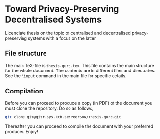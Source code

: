 Toward Privacy-Preserving Decentralised Systems
===============================================================================

Licenciate thesis on the topic of centralised and decentralised privacy-preserving systems with a focus on the latter


File structure
-------------------------------------------------------------------------------

The main TeX-file is `thesis-gurc.tex`. This file contains the main structure for the whole document.
The contents are in different files and directories. See the `\input` command in the main file for specific details.


Compilation
-------------------------------------------------------------------------------

Before you can proceed to produce a copy (in PDF) of the document you must clone the repository. Do so as follows,
```sh
git clone git@gitr.sys.kth.se:PeerSoN/thesis-gurc.git
```

Thereafter you can proceed to compile the document with your preferred producer. Enjoy!
